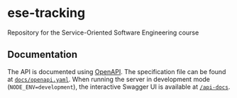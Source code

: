 # ese-tracking
Repository for the Service-Oriented Software Engineering course

## Documentation

The API is documented using [OpenAPI](https://swagger.io/specification/). The specification file can be found at [`docs/openapi.yaml`](docs/openapi.yaml). When running the server in development mode (`NODE_ENV=development`), the interactive Swagger UI is available at [`/api-docs`](http://localhost:3001/api-docs).
